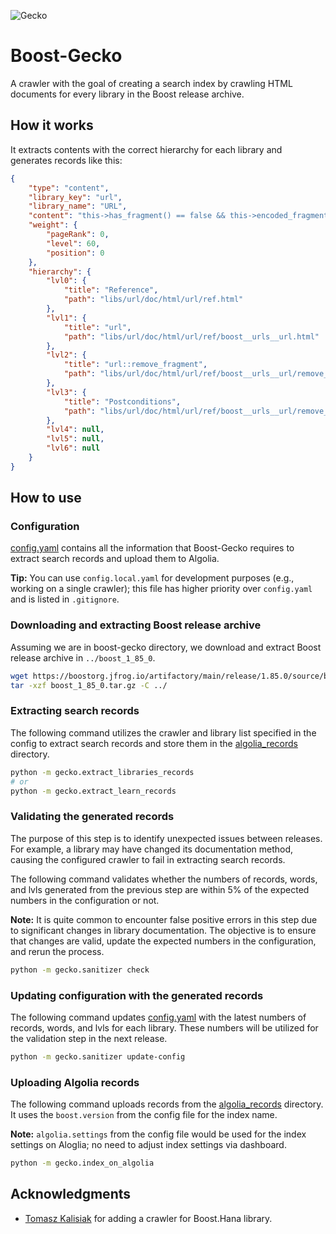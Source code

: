 ![Gecko](img/logo.png)

# Boost-Gecko

A crawler with the goal of creating a search index by crawling HTML documents for every library in the Boost release archive.

## How it works

It extracts contents with the correct hierarchy for each library and generates records like this:

```JSON
{
    "type": "content",
    "library_key": "url",
    "library_name": "URL",
    "content": "this->has_fragment() == false && this->encoded_fragment() == \"\"",
    "weight": {
        "pageRank": 0,
        "level": 60,
        "position": 0
    },
    "hierarchy": {
        "lvl0": {
            "title": "Reference",
            "path": "libs/url/doc/html/url/ref.html"
        },
        "lvl1": {
            "title": "url",
            "path": "libs/url/doc/html/url/ref/boost__urls__url.html"
        },
        "lvl2": {
            "title": "url::remove_fragment",
            "path": "libs/url/doc/html/url/ref/boost__urls__url/remove_fragment.html"
        },
        "lvl3": {
            "title": "Postconditions",
            "path": "libs/url/doc/html/url/ref/boost__urls__url/remove_fragment.html#url.ref.boost__urls__url.remove_fragment.postconditions"
        },
        "lvl4": null,
        "lvl5": null,
        "lvl6": null
    }
}
```

## How to use

### Configuration

[config.yaml](./config/config.yaml) contains all the information that Boost-Gecko requires to extract search records and upload them to Algolia.

**Tip:** You can use `config.local.yaml` for development purposes (e.g., working on a single crawler); this file has higher priority over `config.yaml` and is listed in `.gitignore`.

### Downloading and extracting Boost release archive

Assuming we are in boost-gecko directory, we download and extract Boost release archive in `../boost_1_85_0`.

```BASH
wget https://boostorg.jfrog.io/artifactory/main/release/1.85.0/source/boost_1_85_0.tar.gz
tar -xzf boost_1_85_0.tar.gz -C ../
```

### Extracting search records

The following command utilizes the crawler and library list specified in the config to extract search records and store them in the [algolia_records](./algolia_records) directory.

```BASH
python -m gecko.extract_libraries_records
# or
python -m gecko.extract_learn_records
```

### Validating the generated records

The purpose of this step is to identify unexpected issues between releases. For example, a library may have changed its documentation method, causing the configured crawler to fail in extracting search records.

The following command validates whether the numbers of records, words, and lvls generated from the previous step are within 5% of the expected numbers in the configuration or not.

**Note:** It is quite common to encounter false positive errors in this step due to significant changes in library documentation. The objective is to ensure that changes are valid, update the expected numbers in the configuration, and rerun the process.

```BASH
python -m gecko.sanitizer check
```

### Updating configuration with the generated records

The following command updates [config.yaml](./config/config.yaml) with the latest numbers of records, words, and lvls for each library. These numbers will be utilized for the validation step in the next release.

```BASH
python -m gecko.sanitizer update-config
```

### Uploading Algolia records

The following command uploads records from the [algolia_records](./algolia_records) directory. It uses the `boost.version` from the config file for the index name.

**Note:** `algolia.settings` from the config file would be used for the index settings on Aloglia; no need to adjust index settings via dashboard.

```BASH
python -m gecko.index_on_algolia
```

## Acknowledgments

- [Tomasz Kalisiak](https://github.com/Bobini1) for adding a crawler for Boost.Hana library.


